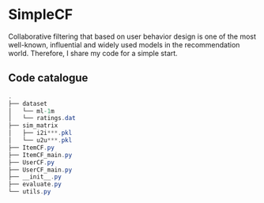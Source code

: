 # SimpleCF
Collaborative filtering that based on user behavior design is one of the most well-known, influential and widely used models in the recommendation world. Therefore, I share my code for a simple start.



## Code catalogue

```csharp
.
├── dataset
│   └── ml-1m
│  	└── ratings.dat
├── sim_matrix
│   ├── i2i***.pkl 
│   └── u2u***.pkl
├── ItemCF.py
├── ItemCF_main.py
├── UserCF.py
├── UserCF_main.py
├── __init__.py
├── evaluate.py
└── utils.py
```

